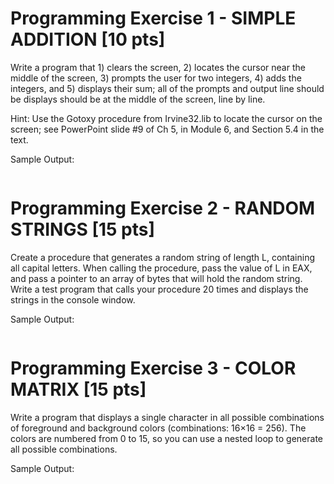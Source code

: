 # Programming Exercise 1 - SIMPLE ADDITION [10 pts]

Write a program that 1) clears the screen, 2) locates the cursor near the middle of the screen, 3) prompts the user for two integers, 4) adds the integers, and 5) displays their sum; all of the prompts and output line should be displays should be at the middle of the screen, line by line.

Hint: Use the Gotoxy procedure from Irvine32.lib to locate the cursor on the screen; see PowerPoint slide #9 of Ch 5, in Module 6, and Section 5.4 in the text.

Sample Output:

![]()

 

# Programming Exercise 2 - RANDOM STRINGS [15 pts]

Create a procedure that generates a random string of length L, containing all capital letters. When calling the procedure, pass the value of L in EAX, and pass a pointer to an array of bytes that will hold the random string. Write a test program that calls your procedure 20 times and displays the strings in the console window.

Sample Output:


![]()
 

# Programming Exercise 3 - COLOR MATRIX [15 pts]

Write a program that displays a single character in all possible combinations of foreground and background colors (combinations: 16×16 = 256). The colors are numbered from 0 to 15, so you can use a nested loop to generate all possible combinations.

Sample Output:

![]()
